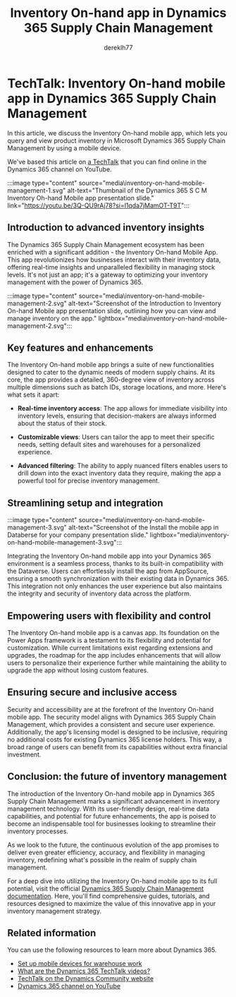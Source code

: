 ﻿---
title: Inventory On-hand app in Dynamics 365 Supply Chain Management
description: Summary of TechTalk video that talks about how the Inventory On-hand mobile app allows businesses to interact with their inventory data and manage stock levels.
author: dereklh77
ms.author: edupont
ms.topic: conceptual
ms.date: 02/21/2024
ai-usage: ai-assisted
---

# TechTalk: Inventory On-hand mobile app in Dynamics 365 Supply Chain Management

In this article, we discuss the Inventory On-hand mobile app, which lets you query and view product inventory in Microsoft Dynamics 365 Supply Chain Management by using a mobile device.

We've based this article on [a TechTalk](https://youtu.be/3Q-QU9rAj78?si=l1qda7jMamOT-T9T) that you can find online in the Dynamics 365 channel on YouTube.  

:::image type="content" source="media\inventory-on-hand-mobile-management-1.svg" alt-text="Thumbnail of the Dynamics 365 S C M Inventory Oh-hand Mobile app presentation slide." link="https://youtu.be/3Q-QU9rAj78?si=l1qda7jMamOT-T9T":::

## Introduction to advanced inventory insights

The Dynamics 365 Supply Chain Management ecosystem has been enriched with a significant addition - the Inventory On-hand Mobile App. This app revolutionizes how businesses interact with their inventory data, offering real-time insights and unparalleled flexibility in managing stock levels. It's not just an app; it's a gateway to optimizing your inventory management with the power of Dynamics 365.

:::image type="content" source="media\inventory-on-hand-mobile-management-2.svg" alt-text="Screenshot of the Introduction to Inventory On-hand Mobile app presentation slide, outlining how you can view and manage inventory on the app." lightbox="media\inventory-on-hand-mobile-management-2.svg":::

## Key features and enhancements

The Inventory On-hand mobile app brings a suite of new functionalities designed to cater to the dynamic needs of modern supply chains. At its core, the app provides a detailed, 360-degree view of inventory across multiple dimensions such as batch IDs, storage locations, and more. Here's what sets it apart:

- **Real-time inventory access**: The app allows for immediate visibility into inventory levels, ensuring that decision-makers are always informed about the status of their stock.

- **Customizable views**: Users can tailor the app to meet their specific needs, setting default sites and warehouses for a personalized experience.

- **Advanced filtering**: The ability to apply nuanced filters enables users to drill down into the exact inventory data they require, making the app a powerful tool for precise inventory management.

## Streamlining setup and integration

:::image type="content" source="media\inventory-on-hand-mobile-management-3.svg" alt-text="Screenshot of the Install the mobile app in Databerse for your company presentation slide." lightbox="media\inventory-on-hand-mobile-management-3.svg":::

Integrating the Inventory On-hand mobile app into your Dynamics 365 environment is a seamless process, thanks to its built-in compatibility with the Dataverse. Users can effortlessly install the app from AppSource, ensuring a smooth synchronization with their existing data in Dynamics 365. This integration not only enhances the user experience but also maintains the integrity and security of inventory data across the platform.

## Empowering users with flexibility and control

The Inventory On-hand mobile app is a canvas app. Its foundation on the Power Apps framework is a testament to its flexibility and potential for customization. While current limitations exist regarding extensions and upgrades, the roadmap for the app includes enhancements that will allow users to personalize their experience further while maintaining the ability to upgrade the app without losing custom features.

## Ensuring secure and inclusive access

Security and accessibility are at the forefront of the Inventory On-hand mobile app. The security model aligns with Dynamics 365 Supply Chain Management, which provides a consistent and secure user experience. Additionally, the app's licensing model is designed to be inclusive, requiring no additional costs for existing Dynamics 365 license holders. This way, a broad range of users can benefit from its capabilities without extra financial investment.

## Conclusion: the future of inventory management

The introduction of the Inventory On-hand mobile app in Dynamics 365 Supply Chain Management marks a significant advancement in inventory management technology. With its user-friendly design, real-time data capabilities, and potential for future enhancements, the app is poised to become an indispensable tool for businesses looking to streamline their inventory processes.

As we look to the future, the continuous evolution of the app promises to deliver even greater efficiency, accuracy, and flexibility in managing inventory, redefining what's possible in the realm of supply chain management.

For a deep dive into utilizing the Inventory On-hand mobile app to its full potential, visit the official [Dynamics 365 Supply Chain Management documentation](/dynamics365/supply-chain). Here, you'll find comprehensive guides, tutorials, and resources designed to maximize the value of this innovative app in your inventory management strategy.

## Related information

You can use the following resources to learn more about Dynamics 365.

- [Set up mobile devices for warehouse work](/dynamics365/supply-chain/warehousing/configure-mobile-devices-warehouse)
- [What are the Dynamics 365 TechTalk videos?](../roles/techtalk-videos.md)  
- [TechTalk on the Dynamics Community website](https://community.dynamics.com/videos/) 
- [Dynamics 365 channel on YouTube](https://www.youtube.com/channel/UC5QxCcXhFFixs1nfmOpJlvQ)  
